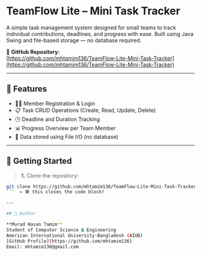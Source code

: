 # TeamFlow Lite – Mini Task Tracker

A simple task management system designed for small teams to track individual contributions, deadlines, and progress with ease. Built using Java Swing and file-based storage — no database required.

🔗 **GitHub Repository:**  
[https://github.com/mhtamim136/TeamFlow-Lite-Mini-Task-Tracker](https://github.com/mhtamim136/TeamFlow-Lite-Mini-Task-Tracker)

---

## 🔧 Features

- 🧑‍💻 Member Registration & Login  
- 📋 Task CRUD Operations (Create, Read, Update, Delete)  
- 🕒 Deadline and Duration Tracking  
- 📊 Progress Overview per Team Member  
- 💾 Data stored using File I/O (no database)

---

## 🚀 Getting Started

> **1.** Clone the repository:
```bash
git clone https://github.com/mhtamim136/TeamFlow-Lite-Mini-Task-Tracker.git
```  ← 🛠️ this closes the code block!

---

## 👤 Author

**Murad Hasan Tamim**  
Student of Computer Science & Engineering  
American International University-Bangladesh (AIUB)  
[GitHub Profile](https://github.com/mhtamim136)  
Email: mhtamim136@gmail.com
